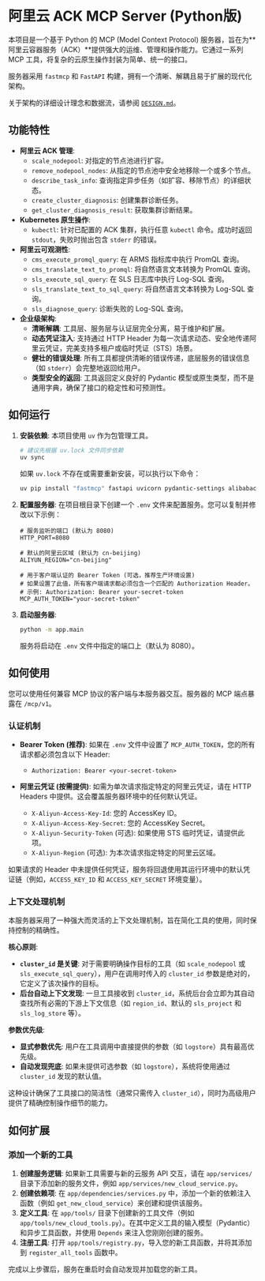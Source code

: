# 阿里云 ACK MCP Server (Python版)

本项目是一个基于 Python 的 MCP (Model Context Protocol) 服务器，旨在为**阿里云容器服务（ACK）**提供强大的运维、管理和操作能力。它通过一系列 MCP 工具，将复杂的云原生操作封装为简单、统一的接口。

服务器采用 `fastmcp` 和 `FastAPI` 构建，拥有一个清晰、解耦且易于扩展的现代化架构。

关于架构的详细设计理念和数据流，请参阅 [`DESIGN.md`](./DESIGN.md)。

## 功能特性

- **阿里云 ACK 管理**:
  - `scale_nodepool`: 对指定的节点池进行扩容。
  - `remove_nodepool_nodes`: 从指定的节点池中安全地移除一个或多个节点。
  - `describe_task_info`: 查询指定异步任务（如扩容、移除节点）的详细状态。
  - `create_cluster_diagnosis`: 创建集群诊断任务。
  - `get_cluster_diagnosis_result`: 获取集群诊断结果。
- **Kubernetes 原生操作**:
  - `kubectl`: 针对已配置的 ACK 集群，执行任意 `kubectl` 命令。成功时返回 `stdout`，失败时抛出包含 `stderr` 的错误。
- **阿里云可观测性**:
  - `cms_execute_promql_query`: 在 ARMS 指标库中执行 PromQL 查询。
  - `cms_translate_text_to_promql`: 将自然语言文本转换为 PromQL 查询。
  - `sls_execute_sql_query`: 在 SLS 日志库中执行 Log-SQL 查询。
  - `sls_translate_text_to_sql_query`: 将自然语言文本转换为 Log-SQL 查询。
  - `sls_diagnose_query`: 诊断失败的 Log-SQL 查询。
- **企业级架构**:
  - **清晰解耦**: 工具层、服务层与认证层完全分离，易于维护和扩展。
  - **动态凭证注入**: 支持通过 HTTP Header 为每一次请求动态、安全地传递阿里云凭证，完美支持多租户或临时凭证（STS）场景。
  - **健壮的错误处理**: 所有工具都提供清晰的错误传递，底层服务的错误信息（如 `stderr`）会完整地返回给用户。
  - **类型安全的返回**: 工具返回定义良好的 Pydantic 模型或原生类型，而不是通用字典，确保了接口的稳定性和可预测性。

## 如何运行

1.  **安装依赖**:
    本项目使用 `uv` 作为包管理工具。
    ```bash
    # 建议先根据 uv.lock 文件同步依赖
    uv sync
    ```
    如果 `uv.lock` 不存在或需要重新安装，可以执行以下命令：
    ```bash
    uv pip install "fastmcp" fastapi uvicorn pydantic-settings alibabacloud_cs20151215 alibabacloud_tea_util
    ```

2.  **配置服务器**:
    在项目根目录下创建一个 `.env` 文件来配置服务。您可以复制并修改以下示例：
    ```env
    # 服务监听的端口 (默认为 8080)
    HTTP_PORT=8080

    # 默认的阿里云区域 (默认为 cn-beijing)
    ALIYUN_REGION="cn-beijing"

    # 用于客户端认证的 Bearer Token (可选，推荐生产环境设置)
    # 如果设置了此值，所有客户端请求都必须包含一个匹配的 Authorization Header。
    # 示例: Authorization: Bearer your-secret-token
    MCP_AUTH_TOKEN="your-secret-token"
    ```

3.  **启动服务器**:
    ```bash
    python -m app.main
    ```
    服务将启动在 `.env` 文件中指定的端口上（默认为 8080）。

## 如何使用

您可以使用任何兼容 MCP 协议的客户端与本服务器交互。服务器的 MCP 端点暴露在 `/mcp/v1`。

### 认证机制

- **Bearer Token (推荐)**: 如果在 `.env` 文件中设置了 `MCP_AUTH_TOKEN`，您的所有请求都必须包含以下 Header:
  - `Authorization: Bearer <your-secret-token>`

- **阿里云凭证 (按需提供)**: 如需为单次请求指定特定的阿里云凭证，请在 HTTP Headers 中提供。这会覆盖服务器环境中的任何默认凭证。
  - `X-Aliyun-Access-Key-Id`: 您的 AccessKey ID。
  - `X-Aliyun-Access-Key-Secret`: 您的 AccessKey Secret。
  - `X-Aliyun-Security-Token` (可选): 如果使用 STS 临时凭证，请提供此项。
  - `X-Aliyun-Region` (可选): 为本次请求指定特定的阿里云区域。

如果请求的 Header 中未提供任何凭证，服务将回退使用其运行环境中的默认凭证链（例如，`ACCESS_KEY_ID` 和 `ACCESS_KEY_SECRET` 环境变量）。

### 上下文处理机制

本服务器采用了一种强大而灵活的上下文处理机制，旨在简化工具的使用，同时保持控制的精确性。

**核心原则**:
- **`cluster_id` 是关键**: 对于需要明确操作目标的工具（如 `scale_nodepool` 或 `sls_execute_sql_query`），用户在调用时传入的 `cluster_id` 参数是绝对的，它定义了该次操作的目标。
- **后台自动上下文发现**: 一旦工具接收到 `cluster_id`，系统后台会立即为其自动查找所有必需的下游上下文信息（如 `region_id`、默认的 `sls_project` 和 `sls_log_store` 等）。

**参数优先级**:
- **显式参数优先**: 用户在工具调用中直接提供的参数（如 `logstore`）具有最高优先级。
- **自动发现兜底**: 如果未提供可选参数（如 `logstore`），系统将使用通过 `cluster_id` 发现的默认值。

这种设计确保了工具接口的简洁性（通常只需传入 `cluster_id`），同时为高级用户提供了精确控制操作细节的能力。

## 如何扩展

### 添加一个新的工具

1.  **创建服务逻辑**: 如果新工具需要与新的云服务 API 交互，请在 `app/services/` 目录下添加新的服务文件，例如 `app/services/new_cloud_service.py`。
2.  **创建依赖项**: 在 `app/dependencies/services.py` 中，添加一个新的依赖注入函数（例如 `get_new_cloud_service`）来创建和提供该服务。
3.  **定义工具**: 在 `app/tools/` 目录下创建新的工具文件（例如 `app/tools/new_cloud_tools.py`）。在其中定义工具的输入模型（Pydantic）和异步工具函数，并使用 `Depends` 来注入您刚刚创建的服务。
4.  **注册工具**: 打开 `app/tools/registry.py`，导入您的新工具函数，并将其添加到 `register_all_tools` 函数中。

完成以上步骤后，服务在重启时会自动发现并加载您的新工具。
